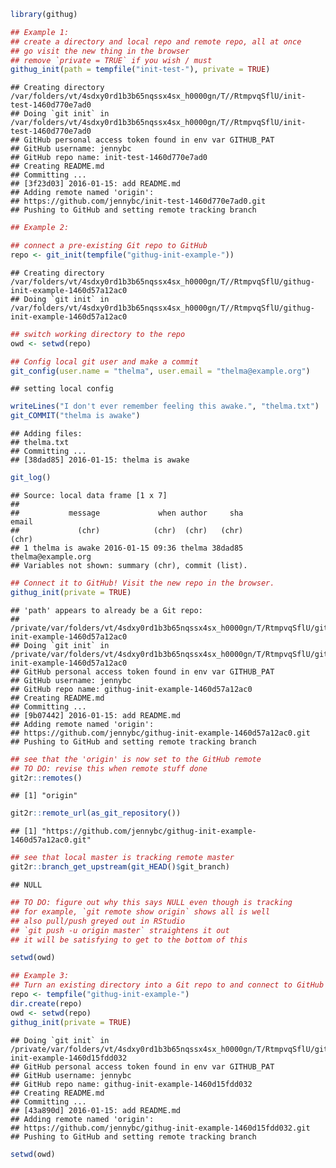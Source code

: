 ``` r
library(githug)

## Example 1:
## create a directory and local repo and remote repo, all at once
## go visit the new thing in the browser
## remove `private = TRUE` if you wish / must
githug_init(path = tempfile("init-test-"), private = TRUE)
```

    ## Creating directory /var/folders/vt/4sdxy0rd1b3b65nqssx4sx_h0000gn/T//RtmpvqSflU/init-test-1460d770e7ad0
    ## Doing `git init` in /var/folders/vt/4sdxy0rd1b3b65nqssx4sx_h0000gn/T//RtmpvqSflU/init-test-1460d770e7ad0
    ## GitHub personal access token found in env var GITHUB_PAT
    ## GitHub username: jennybc
    ## GitHub repo name: init-test-1460d770e7ad0
    ## Creating README.md
    ## Committing ...
    ## [3f23d03] 2016-01-15: add README.md
    ## Adding remote named 'origin':
    ## https://github.com/jennybc/init-test-1460d770e7ad0.git
    ## Pushing to GitHub and setting remote tracking branch

``` r
## Example 2:

## connect a pre-existing Git repo to GitHub
repo <- git_init(tempfile("githug-init-example-"))
```

    ## Creating directory /var/folders/vt/4sdxy0rd1b3b65nqssx4sx_h0000gn/T//RtmpvqSflU/githug-init-example-1460d57a12ac0
    ## Doing `git init` in /var/folders/vt/4sdxy0rd1b3b65nqssx4sx_h0000gn/T//RtmpvqSflU/githug-init-example-1460d57a12ac0

``` r
## switch working directory to the repo
owd <- setwd(repo)

## Config local git user and make a commit
git_config(user.name = "thelma", user.email = "thelma@example.org")
```

    ## setting local config

``` r
writeLines("I don't ever remember feeling this awake.", "thelma.txt")
git_COMMIT("thelma is awake")
```

    ## Adding files:
    ## thelma.txt
    ## Committing ...
    ## [38dad85] 2016-01-15: thelma is awake

``` r
git_log()
```

    ## Source: local data frame [1 x 7]
    ## 
    ##           message             when author     sha              email
    ##             (chr)            (chr)  (chr)   (chr)              (chr)
    ## 1 thelma is awake 2016-01-15 09:36 thelma 38dad85 thelma@example.org
    ## Variables not shown: summary (chr), commit (list).

``` r
## Connect it to GitHub! Visit the new repo in the browser.
githug_init(private = TRUE)
```

    ## 'path' appears to already be a Git repo:
    ## /private/var/folders/vt/4sdxy0rd1b3b65nqssx4sx_h0000gn/T/RtmpvqSflU/githug-init-example-1460d57a12ac0
    ## Doing `git init` in /private/var/folders/vt/4sdxy0rd1b3b65nqssx4sx_h0000gn/T/RtmpvqSflU/githug-init-example-1460d57a12ac0
    ## GitHub personal access token found in env var GITHUB_PAT
    ## GitHub username: jennybc
    ## GitHub repo name: githug-init-example-1460d57a12ac0
    ## Creating README.md
    ## Committing ...
    ## [9b07442] 2016-01-15: add README.md
    ## Adding remote named 'origin':
    ## https://github.com/jennybc/githug-init-example-1460d57a12ac0.git
    ## Pushing to GitHub and setting remote tracking branch

``` r
## see that the 'origin' is now set to the GitHub remote
## TO DO: revise this when remote stuff done
git2r::remotes()
```

    ## [1] "origin"

``` r
git2r::remote_url(as_git_repository())
```

    ## [1] "https://github.com/jennybc/githug-init-example-1460d57a12ac0.git"

``` r
## see that local master is tracking remote master
git2r::branch_get_upstream(git_HEAD()$git_branch)
```

    ## NULL

``` r
## TO DO: figure out why this says NULL even though is tracking
## for example, `git remote show origin` shows all is well
## also pull/push greyed out in RStudio
## `git push -u origin master` straightens it out
## it will be satisfying to get to the bottom of this

setwd(owd)

## Example 3:
## Turn an existing directory into a Git repo to and connect to GitHub
repo <- tempfile("githug-init-example-")
dir.create(repo)
owd <- setwd(repo)
githug_init(private = TRUE)
```

    ## Doing `git init` in /private/var/folders/vt/4sdxy0rd1b3b65nqssx4sx_h0000gn/T/RtmpvqSflU/githug-init-example-1460d15fdd032
    ## GitHub personal access token found in env var GITHUB_PAT
    ## GitHub username: jennybc
    ## GitHub repo name: githug-init-example-1460d15fdd032
    ## Creating README.md
    ## Committing ...
    ## [43a890d] 2016-01-15: add README.md
    ## Adding remote named 'origin':
    ## https://github.com/jennybc/githug-init-example-1460d15fdd032.git
    ## Pushing to GitHub and setting remote tracking branch

``` r
setwd(owd)
```
